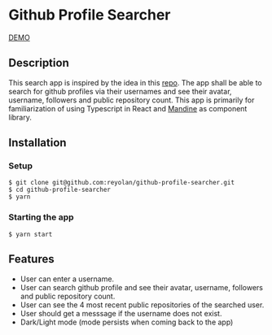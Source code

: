 # Github Profile Searcher

[DEMO](http://github-profile-searcher-demo.vercel.app/)

## Description

This search app is inspired by the idea in this [repo](https://github.com/florinpop17/app-ideas/blob/master/Projects/2-Intermediate/GitHub-Profiles.md). The app shall be able to search for github profiles via their usernames and see their avatar, username, followers and public repository count. This app is primarily for familiarization of using Typescript in React and [Mandine](https://mantine.dev/) as component library.

## Installation

### Setup

```
$ git clone git@github.com:reyolan/github-profile-searcher.git
$ cd github-profile-searcher
$ yarn
```

### Starting the app

```
$ yarn start
```

## Features

- User can enter a username.
- User can search github profile and see their avatar, username, followers and public repository count.
- User can see the 4 most recent public repositories of the searched user.
- User should get a messsage if the username does not exist.
- Dark/Light mode (mode persists when coming back to the app)
